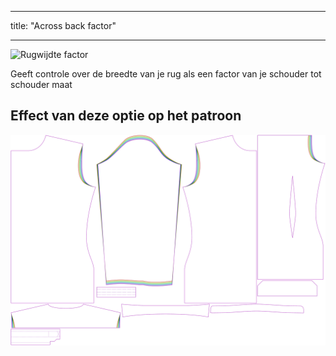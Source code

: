 - - -
title: "Across back factor"
- - -

![Rugwijdte factor](./acrossbackfactor.svg)

Geeft controle over de breedte van je rug als een factor van je schouder tot schouder maat

## Effect van deze optie op het patroon

![Deze afbeelding toont het effect van deze optie door meerdere varianten die een andere waarde hebben voor deze optie te vervangen](simon_acrossbackfactor_sample.svg "Effect of this option on the pattern")
